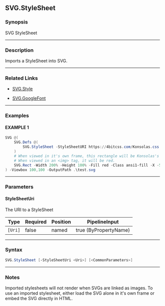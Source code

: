 SVG.StyleSheet
--------------
### Synopsis
SVG StyleSheet

---
### Description

Imports a StyleSheet into SVG.

---
### Related Links
* [SVG.Style](SVG.Style.md)



* [SVG.GoogleFont](SVG.GoogleFont.md)



---
### Examples
#### EXAMPLE 1
```PowerShell
SVG @(
    SVG.Defs @(
        SVG.StyleSheet -StyleSheetURI https://4bitcss.com/Konsolas.css
    )
    # When viewed in it's own frame, this rectangle will be Konsolas's version of 'red'
    # When viewed in an <img> tag, it will be red.
    SVG.Rect -Width 200% -Height 100% -Fill red -Class ansi1-fill -X -50%
) -Viewbox 100,100 -OutputPath .\test.svg
```

---
### Parameters
#### **StyleSheetUri**

The URI to a StyleSheet






|Type   |Required|Position|PipelineInput        |
|-------|--------|--------|---------------------|
|`[Uri]`|false   |named   |true (ByPropertyName)|



---
### Syntax
```PowerShell
SVG.StyleSheet [-StyleSheetUri <Uri>] [<CommonParameters>]
```
---
### Notes
Imported stylesheets will not render when SVGs are linked as images.
To use an imported stylesheet, either load the SVG alone in it's own frame or embed the SVG directly in HTML.
